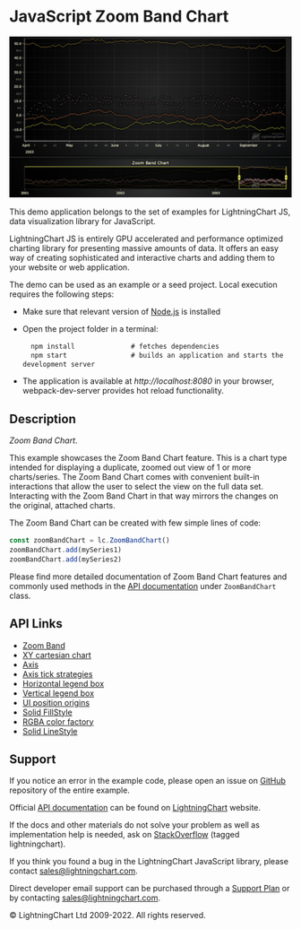 # JavaScript Zoom Band Chart

![JavaScript Zoom Band Chart](zoomBandChart-darkGold.png)

This demo application belongs to the set of examples for LightningChart JS, data visualization library for JavaScript.

LightningChart JS is entirely GPU accelerated and performance optimized charting library for presenting massive amounts of data. It offers an easy way of creating sophisticated and interactive charts and adding them to your website or web application.

The demo can be used as an example or a seed project. Local execution requires the following steps:

-   Make sure that relevant version of [Node.js](https://nodejs.org/en/download/) is installed
-   Open the project folder in a terminal:

          npm install              # fetches dependencies
          npm start                # builds an application and starts the development server

-   The application is available at _http://localhost:8080_ in your browser, webpack-dev-server provides hot reload functionality.


## Description

_Zoom Band Chart_.

This example showcases the Zoom Band Chart feature.
This is a chart type intended for displaying a duplicate, zoomed out view of 1 or more charts/series.
The Zoom Band Chart comes with convenient built-in interactions that allow the user to select the view on the full data set. Interacting with the Zoom Band Chart in that way mirrors the changes on the original, attached charts.

The Zoom Band Chart can be created with few simple lines of code:

```javascript
const zoomBandChart = lc.ZoomBandChart()
zoomBandChart.add(mySeries1)
zoomBandChart.add(mySeries2)
```

Please find more detailed documentation of Zoom Band Chart features and commonly used methods in the [API documentation](https://lightningchart.com/js-charts/api-documentation) under `ZoomBandChart` class.


## API Links

* [Zoom Band]
* [XY cartesian chart]
* [Axis]
* [Axis tick strategies]
* [Horizontal legend box]
* [Vertical legend box]
* [UI position origins]
* [Solid FillStyle]
* [RGBA color factory]
* [Solid LineStyle]


## Support

If you notice an error in the example code, please open an issue on [GitHub][0] repository of the entire example.

Official [API documentation][1] can be found on [LightningChart][2] website.

If the docs and other materials do not solve your problem as well as implementation help is needed, ask on [StackOverflow][3] (tagged lightningchart).

If you think you found a bug in the LightningChart JavaScript library, please contact sales@lightningchart.com.

Direct developer email support can be purchased through a [Support Plan][4] or by contacting sales@lightningchart.com.

[0]: https://github.com/Arction/
[1]: https://lightningchart.com/lightningchart-js-api-documentation/
[2]: https://lightningchart.com
[3]: https://stackoverflow.com/questions/tagged/lightningchart
[4]: https://lightningchart.com/support-services/

© LightningChart Ltd 2009-2022. All rights reserved.


[Zoom Band]: https://lightningchart.com/js-charts/api-documentation/v5.1.0/
[XY cartesian chart]: https://lightningchart.com/js-charts/api-documentation/v5.1.0/classes/ChartXY.html
[Axis]: https://lightningchart.com/js-charts/api-documentation/v5.1.0/classes/Axis.html
[Axis tick strategies]: https://lightningchart.com/js-charts/api-documentation/v5.1.0/variables/AxisTickStrategies.html
[Horizontal legend box]: https://lightningchart.com/js-charts/api-documentation/v5.1.0/variables/LegendBoxBuilders.html
[Vertical legend box]: https://lightningchart.com/js-charts/api-documentation/v5.1.0/variables/LegendBoxBuilders.html
[UI position origins]: https://lightningchart.com/js-charts/api-documentation/v5.1.0/variables/UIOrigins.html
[Solid FillStyle]: https://lightningchart.com/js-charts/api-documentation/v5.1.0/classes/SolidFill.html
[RGBA color factory]: https://lightningchart.com/js-charts/api-documentation/v5.1.0/functions/ColorRGBA.html
[Solid LineStyle]: https://lightningchart.com/js-charts/api-documentation/v5.1.0/classes/SolidLine.html

